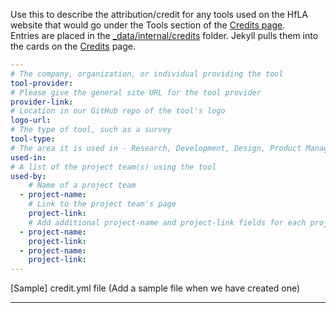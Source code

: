 Use this to describe the attribution/credit for any tools used on the HfLA website that would go under the Tools section of the [Credits page](https://www.hackforla.org/credits/).  
Entries are placed in the [_data/internal/credits](https://github.com/hackforla/website/tree/gh-pages/_data/internal/credits) folder. Jekyll pulls them into the cards on the [Credits](https://www.hackforla.org/credits/) page.


```yaml
---
# The company, organization, or individual providing the tool
tool-provider:
# Please give the general site URL for the tool provider
provider-link:
# Location in our GitHub repo of the tool's logo
logo-url:
# The type of tool, such as a survey
tool-type:
# The area it is used in - Research, Development, Design, Product Management, etc
used-in: 
# A list of the project team(s) using the tool
used-by:
    # Name of a project team
  - project-name:
    # Link to the project team's page
    project-link:
    # Add additional project-name and project-link fields for each project team
  - project-name:
    project-link:
  - project-name:
    project-link:
---
```

[Sample] credit.yml file (Add a sample file when we have created one)

****